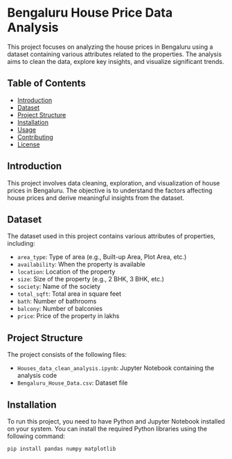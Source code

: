 # Bengaluru House Price Data Analysis

This project focuses on analyzing the house prices in Bengaluru using a dataset containing various attributes related to the properties. The analysis aims to clean the data, explore key insights, and visualize significant trends.

## Table of Contents

- [Introduction](#introduction)
- [Dataset](#dataset)
- [Project Structure](#project-structure)
- [Installation](#installation)
- [Usage](#usage)
- [Contributing](#contributing)
- [License](#license)

## Introduction

This project involves data cleaning, exploration, and visualization of house prices in Bengaluru. The objective is to understand the factors affecting house prices and derive meaningful insights from the dataset.

## Dataset

The dataset used in this project contains various attributes of properties, including:
- `area_type`: Type of area (e.g., Built-up Area, Plot Area, etc.)
- `availability`: When the property is available
- `location`: Location of the property
- `size`: Size of the property (e.g., 2 BHK, 3 BHK, etc.)
- `society`: Name of the society
- `total_sqft`: Total area in square feet
- `bath`: Number of bathrooms
- `balcony`: Number of balconies
- `price`: Price of the property in lakhs

## Project Structure

The project consists of the following files:

- `Houses_data_clean_analysis.ipynb`: Jupyter Notebook containing the analysis code
- `Bengaluru_House_Data.csv`: Dataset file

## Installation

To run this project, you need to have Python and Jupyter Notebook installed on your system. You can install the required Python libraries using the following command:

```bash
pip install pandas numpy matplotlib
